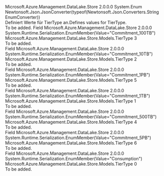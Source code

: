 <Type Name="TierType" FullName="Microsoft.Azure.Management.DataLake.Store.Models.TierType">
  <TypeSignature Language="C#" Value="public enum TierType" />
  <TypeSignature Language="ILAsm" Value=".class public auto ansi sealed TierType extends System.Enum" />
  <TypeSignature Language="DocId" Value="T:Microsoft.Azure.Management.DataLake.Store.Models.TierType" />
  <TypeSignature Language="VB.NET" Value="Public Enum TierType" />
  <TypeSignature Language="F#" Value="type TierType = " />
  <AssemblyInfo>
    <AssemblyName>Microsoft.Azure.Management.DataLake.Store</AssemblyName>
    <AssemblyVersion>2.0.0.0</AssemblyVersion>
  </AssemblyInfo>
  <Base>
    <BaseTypeName>System.Enum</BaseTypeName>
  </Base>
  <Attributes>
    <Attribute>
      <AttributeName>Newtonsoft.Json.JsonConverter(typeof(Newtonsoft.Json.Converters.StringEnumConverter))</AttributeName>
    </Attribute>
  </Attributes>
  <Docs>
    <summary>
            <span data-ttu-id="25b05-101">Definiert Werte für TierType an.</span><span class="sxs-lookup"><span data-stu-id="25b05-101">Defines values for TierType.</span></span>
            </summary>
    <remarks>To be added.</remarks>
  </Docs>
  <Members>
    <Member MemberName="Commitment100TB">
      <MemberSignature Language="C#" Value="Commitment100TB" />
      <MemberSignature Language="ILAsm" Value=".field public static literal valuetype Microsoft.Azure.Management.DataLake.Store.Models.TierType Commitment100TB = int32(3)" />
      <MemberSignature Language="DocId" Value="F:Microsoft.Azure.Management.DataLake.Store.Models.TierType.Commitment100TB" />
      <MemberSignature Language="VB.NET" Value="Commitment100TB" />
      <MemberSignature Language="F#" Value="Commitment100TB = 3" Usage="Microsoft.Azure.Management.DataLake.Store.Models.TierType.Commitment100TB" />
      <MemberType>Field</MemberType>
      <AssemblyInfo>
        <AssemblyName>Microsoft.Azure.Management.DataLake.Store</AssemblyName>
        <AssemblyVersion>2.0.0.0</AssemblyVersion>
      </AssemblyInfo>
      <Attributes>
        <Attribute>
          <AttributeName>System.Runtime.Serialization.EnumMember(Value="Commitment_100TB")</AttributeName>
        </Attribute>
      </Attributes>
      <ReturnValue>
        <ReturnType>Microsoft.Azure.Management.DataLake.Store.Models.TierType</ReturnType>
      </ReturnValue>
      <MemberValue>3</MemberValue>
      <Docs>
        <summary>To be added.</summary>
      </Docs>
    </Member>
    <Member MemberName="Commitment10TB">
      <MemberSignature Language="C#" Value="Commitment10TB" />
      <MemberSignature Language="ILAsm" Value=".field public static literal valuetype Microsoft.Azure.Management.DataLake.Store.Models.TierType Commitment10TB = int32(2)" />
      <MemberSignature Language="DocId" Value="F:Microsoft.Azure.Management.DataLake.Store.Models.TierType.Commitment10TB" />
      <MemberSignature Language="VB.NET" Value="Commitment10TB" />
      <MemberSignature Language="F#" Value="Commitment10TB = 2" Usage="Microsoft.Azure.Management.DataLake.Store.Models.TierType.Commitment10TB" />
      <MemberType>Field</MemberType>
      <AssemblyInfo>
        <AssemblyName>Microsoft.Azure.Management.DataLake.Store</AssemblyName>
        <AssemblyVersion>2.0.0.0</AssemblyVersion>
      </AssemblyInfo>
      <Attributes>
        <Attribute>
          <AttributeName>System.Runtime.Serialization.EnumMember(Value="Commitment_10TB")</AttributeName>
        </Attribute>
      </Attributes>
      <ReturnValue>
        <ReturnType>Microsoft.Azure.Management.DataLake.Store.Models.TierType</ReturnType>
      </ReturnValue>
      <MemberValue>2</MemberValue>
      <Docs>
        <summary>To be added.</summary>
      </Docs>
    </Member>
    <Member MemberName="Commitment1PB">
      <MemberSignature Language="C#" Value="Commitment1PB" />
      <MemberSignature Language="ILAsm" Value=".field public static literal valuetype Microsoft.Azure.Management.DataLake.Store.Models.TierType Commitment1PB = int32(5)" />
      <MemberSignature Language="DocId" Value="F:Microsoft.Azure.Management.DataLake.Store.Models.TierType.Commitment1PB" />
      <MemberSignature Language="VB.NET" Value="Commitment1PB" />
      <MemberSignature Language="F#" Value="Commitment1PB = 5" Usage="Microsoft.Azure.Management.DataLake.Store.Models.TierType.Commitment1PB" />
      <MemberType>Field</MemberType>
      <AssemblyInfo>
        <AssemblyName>Microsoft.Azure.Management.DataLake.Store</AssemblyName>
        <AssemblyVersion>2.0.0.0</AssemblyVersion>
      </AssemblyInfo>
      <Attributes>
        <Attribute>
          <AttributeName>System.Runtime.Serialization.EnumMember(Value="Commitment_1PB")</AttributeName>
        </Attribute>
      </Attributes>
      <ReturnValue>
        <ReturnType>Microsoft.Azure.Management.DataLake.Store.Models.TierType</ReturnType>
      </ReturnValue>
      <MemberValue>5</MemberValue>
      <Docs>
        <summary>To be added.</summary>
      </Docs>
    </Member>
    <Member MemberName="Commitment1TB">
      <MemberSignature Language="C#" Value="Commitment1TB" />
      <MemberSignature Language="ILAsm" Value=".field public static literal valuetype Microsoft.Azure.Management.DataLake.Store.Models.TierType Commitment1TB = int32(1)" />
      <MemberSignature Language="DocId" Value="F:Microsoft.Azure.Management.DataLake.Store.Models.TierType.Commitment1TB" />
      <MemberSignature Language="VB.NET" Value="Commitment1TB" />
      <MemberSignature Language="F#" Value="Commitment1TB = 1" Usage="Microsoft.Azure.Management.DataLake.Store.Models.TierType.Commitment1TB" />
      <MemberType>Field</MemberType>
      <AssemblyInfo>
        <AssemblyName>Microsoft.Azure.Management.DataLake.Store</AssemblyName>
        <AssemblyVersion>2.0.0.0</AssemblyVersion>
      </AssemblyInfo>
      <Attributes>
        <Attribute>
          <AttributeName>System.Runtime.Serialization.EnumMember(Value="Commitment_1TB")</AttributeName>
        </Attribute>
      </Attributes>
      <ReturnValue>
        <ReturnType>Microsoft.Azure.Management.DataLake.Store.Models.TierType</ReturnType>
      </ReturnValue>
      <MemberValue>1</MemberValue>
      <Docs>
        <summary>To be added.</summary>
      </Docs>
    </Member>
    <Member MemberName="Commitment500TB">
      <MemberSignature Language="C#" Value="Commitment500TB" />
      <MemberSignature Language="ILAsm" Value=".field public static literal valuetype Microsoft.Azure.Management.DataLake.Store.Models.TierType Commitment500TB = int32(4)" />
      <MemberSignature Language="DocId" Value="F:Microsoft.Azure.Management.DataLake.Store.Models.TierType.Commitment500TB" />
      <MemberSignature Language="VB.NET" Value="Commitment500TB" />
      <MemberSignature Language="F#" Value="Commitment500TB = 4" Usage="Microsoft.Azure.Management.DataLake.Store.Models.TierType.Commitment500TB" />
      <MemberType>Field</MemberType>
      <AssemblyInfo>
        <AssemblyName>Microsoft.Azure.Management.DataLake.Store</AssemblyName>
        <AssemblyVersion>2.0.0.0</AssemblyVersion>
      </AssemblyInfo>
      <Attributes>
        <Attribute>
          <AttributeName>System.Runtime.Serialization.EnumMember(Value="Commitment_500TB")</AttributeName>
        </Attribute>
      </Attributes>
      <ReturnValue>
        <ReturnType>Microsoft.Azure.Management.DataLake.Store.Models.TierType</ReturnType>
      </ReturnValue>
      <MemberValue>4</MemberValue>
      <Docs>
        <summary>To be added.</summary>
      </Docs>
    </Member>
    <Member MemberName="Commitment5PB">
      <MemberSignature Language="C#" Value="Commitment5PB" />
      <MemberSignature Language="ILAsm" Value=".field public static literal valuetype Microsoft.Azure.Management.DataLake.Store.Models.TierType Commitment5PB = int32(6)" />
      <MemberSignature Language="DocId" Value="F:Microsoft.Azure.Management.DataLake.Store.Models.TierType.Commitment5PB" />
      <MemberSignature Language="VB.NET" Value="Commitment5PB" />
      <MemberSignature Language="F#" Value="Commitment5PB = 6" Usage="Microsoft.Azure.Management.DataLake.Store.Models.TierType.Commitment5PB" />
      <MemberType>Field</MemberType>
      <AssemblyInfo>
        <AssemblyName>Microsoft.Azure.Management.DataLake.Store</AssemblyName>
        <AssemblyVersion>2.0.0.0</AssemblyVersion>
      </AssemblyInfo>
      <Attributes>
        <Attribute>
          <AttributeName>System.Runtime.Serialization.EnumMember(Value="Commitment_5PB")</AttributeName>
        </Attribute>
      </Attributes>
      <ReturnValue>
        <ReturnType>Microsoft.Azure.Management.DataLake.Store.Models.TierType</ReturnType>
      </ReturnValue>
      <MemberValue>6</MemberValue>
      <Docs>
        <summary>To be added.</summary>
      </Docs>
    </Member>
    <Member MemberName="Consumption">
      <MemberSignature Language="C#" Value="Consumption" />
      <MemberSignature Language="ILAsm" Value=".field public static literal valuetype Microsoft.Azure.Management.DataLake.Store.Models.TierType Consumption = int32(0)" />
      <MemberSignature Language="DocId" Value="F:Microsoft.Azure.Management.DataLake.Store.Models.TierType.Consumption" />
      <MemberSignature Language="VB.NET" Value="Consumption" />
      <MemberSignature Language="F#" Value="Consumption = 0" Usage="Microsoft.Azure.Management.DataLake.Store.Models.TierType.Consumption" />
      <MemberType>Field</MemberType>
      <AssemblyInfo>
        <AssemblyName>Microsoft.Azure.Management.DataLake.Store</AssemblyName>
        <AssemblyVersion>2.0.0.0</AssemblyVersion>
      </AssemblyInfo>
      <Attributes>
        <Attribute>
          <AttributeName>System.Runtime.Serialization.EnumMember(Value="Consumption")</AttributeName>
        </Attribute>
      </Attributes>
      <ReturnValue>
        <ReturnType>Microsoft.Azure.Management.DataLake.Store.Models.TierType</ReturnType>
      </ReturnValue>
      <MemberValue>0</MemberValue>
      <Docs>
        <summary>To be added.</summary>
      </Docs>
    </Member>
  </Members>
</Type>